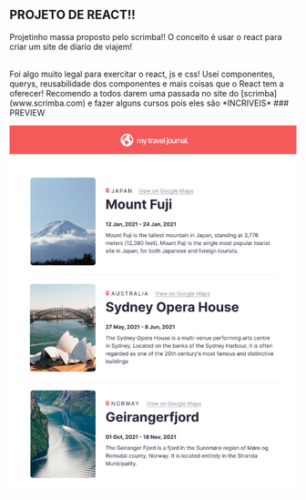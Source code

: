 ## PROJETO DE REACT!!

<p>Projetinho massa proposto pelo scrimba!! O conceito é usar o react para criar um site de diario de viajem!</p>
<br>
Foi algo muito legal para exercitar o react, js e css! Usei componentes, querys, reusabilidade dos componentes e mais coisas que o React tem a oferecer!
  Recomendo a todos darem uma passada no site do [scrimba](www.scrimba.com) e fazer alguns cursos pois eles são *INCRIVEIS*
### PREVIEW

![PREVIEW](https://github.com/Lukiticas/travel-journal/blob/master/src/images/PREVIEW.png)
